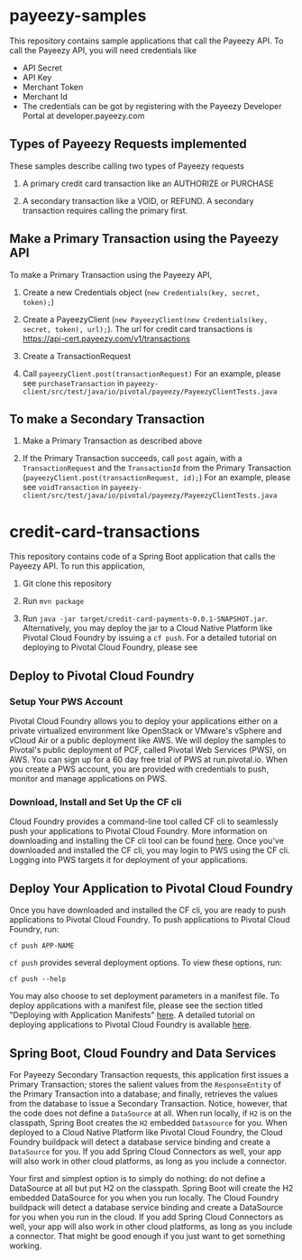 # payeezy-samples
This repository contains sample applications that call the Payeezy API.
To call the Payeezy API, you will need credentials like
* API Secret
* API Key
* Merchant Token
* Merchant Id
* The credentials can be got by registering with the Payeezy Developer Portal at developer.payeezy.com

## Types of Payeezy Requests implemented
These samples describe calling two types of Payeezy requests

1. A primary credit card transaction like an AUTHORIZE or PURCHASE

2. A secondary transaction like a VOID, or REFUND. A secondary transaction requires calling the primary first.

## Make a Primary Transaction using the Payeezy API
To make a Primary Transaction using the Payeezy API, 

1. Create a new Credentials object (`new Credentials(key, secret, token);`)

2. Create a PayeezyClient (`new PayeezyClient(new Credentials(key, secret, token), url);`). 
The url for credit card transactions is https://api-cert.payeezy.com/v1/transactions

3. Create a TransactionRequest

4. Call `payeezyClient.post(transactionRequest)`
For an example, please see `purchaseTransaction` in `payeezy-client/src/test/java/io/pivotal/payeezy/PayeezyClientTests.java`

## To make a Secondary Transaction

1. Make a Primary Transaction as described above

2. If the Primary Transaction succeeds, call `post` again, with a `TransactionRequest` and the `TransactionId` from the Primary Transaction (`payeezyClient.post(transactionRequest, id);`)
For an example, please see `voidTransaction` in `payeezy-client/src/test/java/io/pivotal/payeezy/PayeezyClientTests.java`


# credit-card-transactions
This repository contains code of a Spring Boot application that calls the Payeezy API.
To run this application,

1. Git clone this repository

2. Run `mvn package`

3. Run `java -jar target/credit-card-payments-0.0.1-SNAPSHOT.jar`. Alternatively, you may deploy the jar to a Cloud Native Platform like Pivotal Cloud Foundry by issuing a `cf push`. For a detailed tutorial on deploying to Pivotal Cloud Foundry, please see

## Deploy to Pivotal Cloud Foundry
### Setup Your PWS Account 
Pivotal Cloud Foundry allows you to deploy your applications either on a private virtualized environment like OpenStack or VMware's vSphere and vCloud Air or a public deployment like AWS. We will deploy the samples to Pivotal's public deployment of PCF, called Pivotal Web Services (PWS), on AWS. You can sign up for a 60 day free trial of PWS at run.pivotal.io. When you create a PWS account, you are provided with credentials to push, monitor and manage applications on PWS.

### Download, Install and Set Up the CF cli 
Cloud Foundry provides a command-line tool called CF cli to seamlessly push your applications to Pivotal Cloud Foundry. More information on downloading and installing the CF cli tool can be found [here](http://docs.run.pivotal.io/starting/#install-login). Once you've downloaded and installed the CF cli, you may login to PWS using the CF cli. Logging into PWS targets it for deployment of your applications.

## Deploy Your Application to Pivotal Cloud Foundry 
Once you have downloaded and installed the CF cli, you are ready to push applications to Pivotal Cloud Foundry. 
To push applications to Pivotal Cloud Foundry, run:

`cf push APP-NAME`

`cf push` provides several deployment options. To view these options, run:

`cf push --help`

You may also choose to set deployment parameters in a manifest file. To deploy applications with a manifest file, please see the section titled "Deploying with Application Manifests" [here](http://docs.run.pivotal.io/devguide/deploy-apps/manifest.html). A detailed tutorial on deploying applications to Pivotal Cloud Foundry is available [here](http://docs.run.pivotal.io/devguide/deploy-apps/deploy-app.html).

## Spring Boot, Cloud Foundry and Data Services
For Payeezy Secondary Transaction requests, this application first issues a Primary Transaction; stores the salient values from the `ResponseEntity` of the Primary Transaction into a database; and finally, retrieves the values from the database to issue a Secondary Transaction.
Notice, however, that the code does not define a `DataSource` at all. When run locally, if `H2` is on the classpath, Spring Boot creates the `H2` embedded `Datasource` for you.
When deployed to a Cloud Native Platform like Pivotal Cloud Foundry, the Cloud Foundry buildpack will detect a database service binding and create a `DataSource` for you. If you add Spring Cloud Connectors as well, your app will also work in other cloud platforms, as long as you include a connector.

Your first and simplest option is to simply do nothing: do not define a DataSource at all but put H2 on the classpath. Spring Boot will create the H2 embedded DataSource for you when you run locally. The Cloud Foundry buildpack will detect a database service binding and create a DataSource for you when you run in the cloud. If you add Spring Cloud Connectors as well, your app will also work in other cloud platforms, as long as you include a connector. That might be good enough if you just want to get something working.
